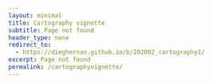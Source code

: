 ```yaml
--- 
layout: minimal
title: Cartography vignette
subtitle: Page not found
header_type: none
redirect_to:
  - https://dieghernan.github.io/b/202002_cartography1/
excerpt: Page not found
permalink: /cartographyvignette/
---
```

